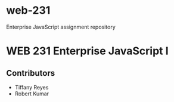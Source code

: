 # web-231
Enterprise JavaScript assignment repository
# WEB 231 Enterprise JavaScript I
## Contributors
* Tiffany Reyes
* Robert Kumar